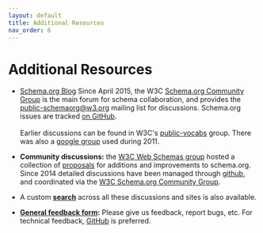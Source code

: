 ```yaml
---
layout: default
title: Additional Resources
nav_order: 6
---
```


# Additional Resources

*   [Schema.org Blog](http://blog.schema.org)  Since April 2015, the W3C [Schema.org Community Group](http://www.w3.org/community/schemaorg) is the main forum for schema collaboration, and provides the [public-schemaorg@w3.org](https://lists.w3.org/Archives/Public/public-schemaorg/) mailing list for discussions. Schema.org issues are tracked [on GitHub](http://github.com/schemaorg/schemaorg/issues).  
\
Earlier discussions can be found in W3C's [public-vocabs](http://lists.w3.org/Archives/Public/public-vocabs/) group. There was also a [google group](http://groups.google.com/group/schemaorg-discussion) used during 2011.

*   **Community discussions:** the [W3C Web Schemas group](http://www.w3.org/wiki/WebSchemas) hosted a collection of [proposals](http://www.w3.org/wiki/WebSchemas/SchemaDotOrgProposals) for additions and improvements to schema.org. Since 2014 detailed discussions have been managed through [github](http://github.com/schemaorg/schemaorg/issues), and coordinated via the [W3C Schema.org Community Group](https://www.w3.org/community/schemaorg).
*   A custom **[search](http://www.google.com/cse/home?cx=003736913799082383568:c44bi0_xxek)** across all these discussions and sites is also available.
*   **[General feedback form](feedback.html):** Please give us feedback, report bugs, etc. For technical feedback, [GitHub](https://github.com/schemaorg/schemaorg/issues) is preferred.

